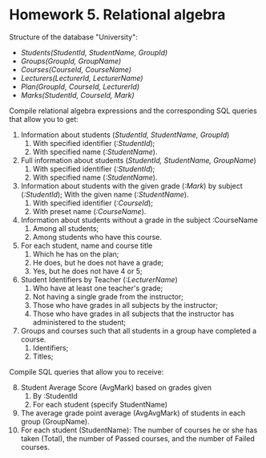 # Homework 5. Relational algebra

Structure of the database "University":

+ *Students(StudentId, StudentName, GroupId)*
+ *Groups(GroupId, GroupName)*
+ *Courses(CourseId, CourseName)*
+ *Lecturers(LecturerId, LecturerName)*
+ *Plan(GroupId, CourseId, LecturerId)*
+ *Marks(StudentId, CourseId, Mark)*

Compile relational algebra expressions and the corresponding SQL queries that allow you to get:

1. Information about students (*StudentId, StudentName, GroupId*)
   1. With specified identifier (*:StudentId*);
   2. With specified name (*:StudentName*).
2. Full information about students (*StudentId, StudentName, GroupName*)
   1. With specified identifier (*:StudentId*);
   2. With specified name (*:StudentName*).
3. Information about students with the given grade (*:Mark*) by subject (*:StudentId*);
   With the given name (*:StudentName*).
   1. With specified identifier (*:CourseId*);
   2. With preset name (*:CourseName*).
4. Information about students without a grade in the subject :CourseName
   1. Among all students;
   2. Among students who have this course.
5. For each student, name and course title
   1. Which he has on the plan;
   2. He does, but he does not have a grade;
   3. Yes, but he does not have 4 or 5;
6. Student Identifiers by Teacher (*:LecturerName*)
   1. Who have at least one teacher's grade;
   2. Not having a single grade from the instructor;
   3. Those who have grades in all subjects by the instructor;
   4. Those who have grades in all subjects that the instructor has administered to the student;
7. Groups and courses such that all students in a group have completed a course.
   1. Identifiers;
   2. Titles;

Compile SQL queries that allow you to receive:

8. Student Average Score (AvgMark) based on grades given
   1. By :StudentId
   2. For each student (specify StudentName)
9. The average grade point average (AvgAvgMark) of students in each group (GroupName).
10. For each student (StudentName): The number of courses he or she has taken (Total),
  the number of Passed courses, and the number of Failed courses.

